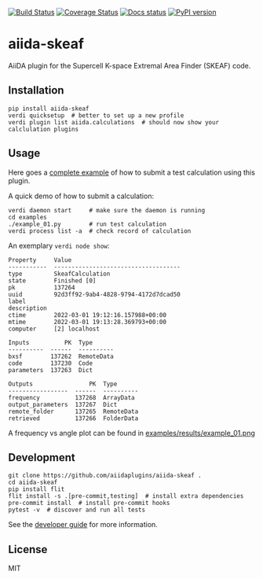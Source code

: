 [![Build Status][ci-badge]][ci-link]
[![Coverage Status][cov-badge]][cov-link]
[![Docs status][docs-badge]][docs-link]
[![PyPI version][pypi-badge]][pypi-link]

# aiida-skeaf

AiiDA plugin for the Supercell K-space Extremal Area Finder (SKEAF) code.

## Installation

```shell
pip install aiida-skeaf
verdi quicksetup  # better to set up a new profile
verdi plugin list aiida.calculations  # should now show your calclulation plugins
```


## Usage

Here goes a [complete example](examples/example_01.py) of how to submit a test calculation using this plugin.

A quick demo of how to submit a calculation:
```shell
verdi daemon start     # make sure the daemon is running
cd examples
./example_01.py        # run test calculation
verdi process list -a  # check record of calculation
```

An exemplary `verdi node show`:
```
Property     Value
-----------  ------------------------------------
type         SkeafCalculation
state        Finished [0]
pk           137264
uuid         92d3ff92-9ab4-4828-9794-4172d7dcad50
label
description
ctime        2022-03-01 19:12:16.157988+00:00
mtime        2022-03-01 19:13:28.369793+00:00
computer     [2] localhost

Inputs          PK  Type
----------  ------  ----------
bxsf        137262  RemoteData
code        137230  Code
parameters  137263  Dict

Outputs                PK  Type
-----------------  ------  ----------
frequency          137268  ArrayData
output_parameters  137267  Dict
remote_folder      137265  RemoteData
retrieved          137266  FolderData
```

A frequency vs angle plot can be found in [examples/results/example_01.png](examples/results/example_01.png)

## Development

```shell
git clone https://github.com/aiidaplugins/aiida-skeaf .
cd aiida-skeaf
pip install flit
flit install -s .[pre-commit,testing]  # install extra dependencies
pre-commit install  # install pre-commit hooks
pytest -v  # discover and run all tests
```

See the [developer guide](http://aiida-skeaf.readthedocs.io/en/latest/developer_guide/index.html) for more information.

## License

MIT

[ci-badge]: https://github.com/qiaojunfeng/aiida-skeaf/workflows/ci/badge.svg?branch=master
[ci-link]: https://github.com/qiaojunfeng/aiida-skeaf/actions
[cov-badge]: https://coveralls.io/repos/github/qiaojunfeng/aiida-skeaf/badge.svg?branch=master
[cov-link]: https://coveralls.io/github/qiaojunfeng/aiida-skeaf?branch=master
[docs-badge]: https://readthedocs.org/projects/aiida-skeaf/badge
[docs-link]: http://aiida-skeaf.readthedocs.io/
[pypi-badge]: https://badge.fury.io/py/aiida-skeaf.svg
[pypi-link]: https://badge.fury.io/py/aiida-skeaf
